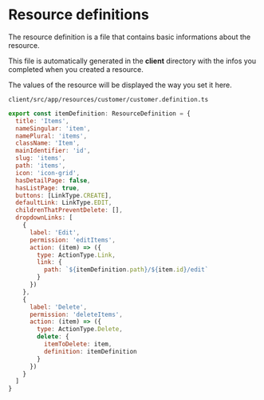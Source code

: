 # Resource definitions

The resource definition is a file that contains basic informations about the resource.

This file is automatically generated in the **client** directory with the infos you completed when you created a resource.

The values ​​of the resource will be displayed the way you set it here.

`client/src/app/resources/customer/customer.definition.ts`

```js
export const itemDefinition: ResourceDefinition = {
  title: 'Items',
  nameSingular: 'item',
  namePlural: 'items',
  className: 'Item',
  mainIdentifier: 'id',
  slug: 'items',
  path: 'items',
  icon: 'icon-grid',
  hasDetailPage: false,
  hasListPage: true,
  buttons: [LinkType.CREATE],
  defaultLink: LinkType.EDIT,
  childrenThatPreventDelete: [],
  dropdownLinks: [
    {
      label: 'Edit',
      permission: 'editItems',
      action: (item) => ({
        type: ActionType.Link,
        link: {
          path: `${itemDefinition.path}/${item.id}/edit`
        }
      })
    },
    {
      label: 'Delete',
      permission: 'deleteItems',
      action: (item) => ({
        type: ActionType.Delete,
        delete: {
          itemToDelete: item,
          definition: itemDefinition
        }
      })
    }
  ]
}
```
